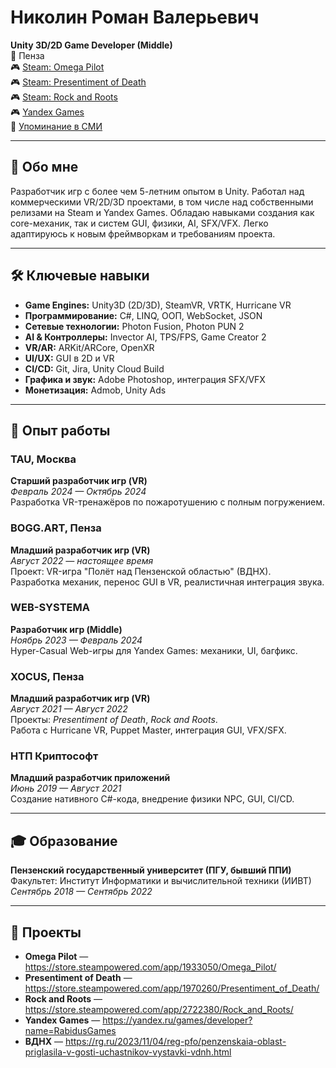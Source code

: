 
# Николин Роман Валерьевич

**Unity 3D/2D Game Developer (Middle)**  
📍 Пенза  
🎮 [Steam: Omega Pilot](https://store.steampowered.com/app/1933050/Omega_Pilot/)  
🎮 [Steam: Presentiment of Death](https://store.steampowered.com/app/1970260/Presentiment_of_Death/)  
🎮 [Steam: Rock and Roots](https://store.steampowered.com/app/2722380/Rock_and_Roots/)  
🎮 [Yandex Games](https://yandex.ru/games/developer?name=RabidusGames)  
📰 [Упоминание в СМИ](https://rg.ru/2023/11/04/reg-pfo/penzenskaia-oblast-priglasila-v-gosti-uchastnikov-vystavki-vdnh.html)

---

## 🧠 Обо мне
Разработчик игр с более чем 5-летним опытом в Unity. Работал над коммерческими VR/2D/3D проектами, в том числе над собственными релизами на Steam и Yandex Games. Обладаю навыками создания как core-механик, так и систем GUI, физики, AI, SFX/VFX. Легко адаптируюсь к новым фреймворкам и требованиям проекта.

---

## 🛠️ Ключевые навыки

- **Game Engines:** Unity3D (2D/3D), SteamVR, VRTK, Hurricane VR  
- **Программирование:** C#, LINQ, ООП, WebSocket, JSON  
- **Сетевые технологии:** Photon Fusion, Photon PUN 2  
- **AI & Контроллеры:** Invector AI, TPS/FPS, Game Creator 2  
- **VR/AR:** ARKit/ARCore, OpenXR  
- **UI/UX:** GUI в 2D и VR  
- **CI/CD:** Git, Jira, Unity Cloud Build  
- **Графика и звук:** Adobe Photoshop, интеграция SFX/VFX  
- **Монетизация:** Admob, Unity Ads  

---

## 💼 Опыт работы

### TAU, Москва  
**Старший разработчик игр (VR)**  
*Февраль 2024 — Октябрь 2024*  
Разработка VR-тренажёров по пожаротушению с полным погружением.

### BOGG.ART, Пенза  
**Младший разработчик игр (VR)**  
*Август 2022 — настоящее время*  
Проект: VR-игра "Полёт над Пензенской областью" (ВДНХ).  
Разработка механик, перенос GUI в VR, реалистичная интеграция звука.

### WEB-SYSTEMA  
**Разработчик игр (Middle)**  
*Ноябрь 2023 — Февраль 2024*  
Hyper-Casual Web-игры для Yandex Games: механики, UI, багфикс.

### XOCUS, Пенза  
**Младший разработчик игр (VR)**  
*Август 2021 — Август 2022*  
Проекты: *Presentiment of Death*, *Rock and Roots*.  
Работа с Hurricane VR, Puppet Master, интеграция GUI, VFX/SFX.

### НТП Криптософт  
**Младший разработчик приложений**  
*Июнь 2019 — Август 2021*  
Создание нативного C#-кода, внедрение физики NPC, GUI, CI/CD.

---

## 🎓 Образование

**Пензенский государственный университет (ПГУ, бывший ППИ)**  
Факультет: Институт Информатики и вычислительной техники (ИИВТ)  
*Сентябрь 2018 — Сентябрь 2022*

---

## 📂 Проекты

- **Omega Pilot** — https://store.steampowered.com/app/1933050/Omega_Pilot/  
- **Presentiment of Death** — https://store.steampowered.com/app/1970260/Presentiment_of_Death/  
- **Rock and Roots** — https://store.steampowered.com/app/2722380/Rock_and_Roots/  
- **Yandex Games** — https://yandex.ru/games/developer?name=RabidusGames  
- **ВДНХ** — https://rg.ru/2023/11/04/reg-pfo/penzenskaia-oblast-priglasila-v-gosti-uchastnikov-vystavki-vdnh.html
